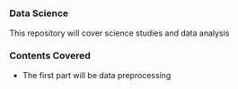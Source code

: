 # <h3>Data Science</h3>
This repository will cover science studies and data analysis
<h3>Contents Covered</h3>
<ul>
  <li>The first part will be data preprocessing</li>
</ul>

